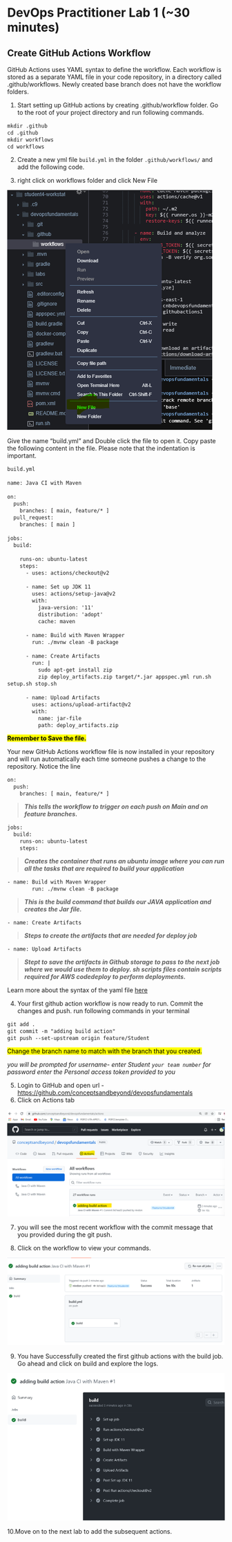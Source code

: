 # <b>DevOps Practitioner Lab 1 (~30 minutes)
## Create GitHub Actions Workflow</B>
GitHub Actions uses YAML syntax to define the workflow. Each workflow is stored as a separate YAML file in your code repository, in a directory called .github/workflows. Newly created base branch does not have the workflow folders.</n>
1. Start setting up GitHub actions by creating .github/workflow folder. Go to the root of your project directory and run following commands.
```
mkdir .github
cd .github
mkdir workflows
cd workflows
```
2. Create a new yml file ``` build.yml ``` in the folder ``` .github/workflows/ ``` and add the following code. 

3. right click on workflows folder and click New File

![](static/lab1-1.png)

Give the name “build.yml” and Double click the file to open it. Copy paste the following content in the file. Please note that the indentation is important.

```
build.yml

name: Java CI with Maven

on:
  push:
    branches: [ main, feature/* ]
  pull_request:
    branches: [ main ]

jobs:
  build:

    runs-on: ubuntu-latest
    steps:
      - uses: actions/checkout@v2

      - name: Set up JDK 11
        uses: actions/setup-java@v2
        with:
          java-version: '11'
          distribution: 'adopt'
          cache: maven
  
      - name: Build with Maven Wrapper
        run: ./mvnw clean -B package
        
      - name: Create Artifacts
        run: |
          sudo apt-get install zip
          zip deploy_artifacts.zip target/*.jar appspec.yml run.sh setup.sh stop.sh
          
      - name: Upload Artifacts
        uses: actions/upload-artifact@v2
        with:
          name: jar-file
          path: deploy_artifacts.zip

```         
<mark> <b>Remember to Save the file.</b>

Your new GitHub Actions workflow file is now installed in your repository and will run automatically each time someone pushes a change to the repository. Notice the line 

```
on:
  push:
    branches: [ main, feature/* ]
```
> ***This tells the workflow to trigger on each push on Main and on feature branches.***

```
jobs:
  build:
    runs-on: ubuntu-latest
    steps:
```
> ***Creates the container that runs an ubuntu image where you can run all the tasks that are required to build your application***

```
- name: Build with Maven Wrapper
        run: ./mvnw clean -B package
```
> ***This is the build command that builds our JAVA application and creates the Jar file.***
```
- name: Create Artifacts
```
> ***Steps to create the artifacts that are needed for deploy job***
```
- name: Upload Artifacts
```
> ***Stept to save the artifacts in Github storage to pass to the next  job where we would use them to deploy. sh scripts files contain scripts required for AWS codedeploy to perform deployments.***

Learn more about the syntax of the yaml file [here](https://docs.github.com/en/actions/learn-github-actions/understanding-github-actions)

4. Your first github action workflow is now ready to run. Commit the changes and push.
run following commands in your terminal
```
git add .
git commit -m "adding build action"
git push --set-upstream origin feature/Student
```
<mark>Change the branch name to match with the branch that you created.</mark>

*you will be prompted for username- enter Student ``` your team number ```
for password enter the Personal access token provided to you*

5. Login to GitHub and open url - <https://github.com/conceptsandbeyond/devopsfundamentals>
6. Click on Actions tab

![](static/lab1-2.png)

7. you will see the most recent workflow with the commit message that you provided during the git push.

8. Click on the workflow to view your commands.

![](static/lab1-3.png)

9. You have Successfully created the first github actions with the build job. Go ahead and click on build and explore the logs.

![](static/lab1-4.png)

10.Move on to the next lab to add the subsequent actions.










